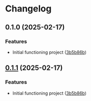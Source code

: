 # Changelog

## 0.1.0 (2025-02-17)


### Features

* Initial functioning project ([3b5b86b](https://github.com/jeckhart/bottle-time-processor/commit/3b5b86b4a48b8cf19c7f42d6b3727bfa7f6c59c4))

## [0.1.1](https://github.com/jeckhart/bottle-time-processor/compare/bottle-time-processor-v0.1.0...bottle-time-processor-v0.1.1) (2025-02-17)


### Features

* Initial functioning project ([3b5b86b](https://github.com/jeckhart/bottle-time-processor/commit/3b5b86b4a48b8cf19c7f42d6b3727bfa7f6c59c4))
